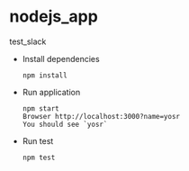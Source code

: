 # nodejs_app
test_slack

* Install dependencies
  
      npm install
    
* Run application

      npm start
      Browser http://localhost:3000?name=yosr
      You should see `yosr`
    
* Run test
  
      npm test
